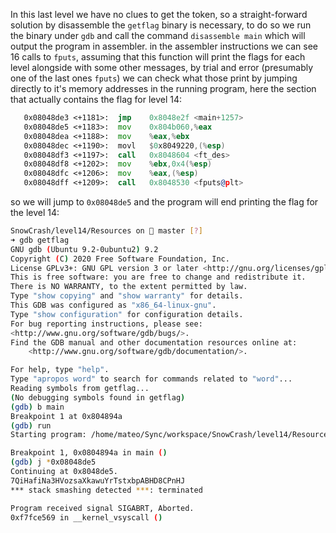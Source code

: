 In this last level we have no clues to get the token, so a straight-forward solution by disassemble the `getflag` binary is necessary, to do so we run the binary under `gdb` and call the command `disassemble main` which will output the program in assembler. in the assembler instructions we can see 16 calls to `fputs`, assuming that this function will print the flags for each level alongside with some other messages, by trial and error (presumably one of the last ones `fputs`) we can check what those print by jumping directly to it's memory addresses in the running program, here the section that actually contains  the flag for level 14:

``` asm
   0x08048de3 <+1181>:	jmp    0x8048e2f <main+1257>
   0x08048de5 <+1183>:	mov    0x804b060,%eax
   0x08048dea <+1188>:	mov    %eax,%ebx
   0x08048dec <+1190>:	movl   $0x8049220,(%esp)
   0x08048df3 <+1197>:	call   0x8048604 <ft_des>
   0x08048df8 <+1202>:	mov    %ebx,0x4(%esp)
   0x08048dfc <+1206>:	mov    %eax,(%esp)
   0x08048dff <+1209>:	call   0x8048530 <fputs@plt>
```

so we will jump to `0x08048de5` and the program will end printing the flag for the level 14:

``` bash
SnowCrash/level14/Resources on  master [?]
➜ gdb getflag
GNU gdb (Ubuntu 9.2-0ubuntu2) 9.2
Copyright (C) 2020 Free Software Foundation, Inc.
License GPLv3+: GNU GPL version 3 or later <http://gnu.org/licenses/gpl.html>
This is free software: you are free to change and redistribute it.
There is NO WARRANTY, to the extent permitted by law.
Type "show copying" and "show warranty" for details.
This GDB was configured as "x86_64-linux-gnu".
Type "show configuration" for configuration details.
For bug reporting instructions, please see:
<http://www.gnu.org/software/gdb/bugs/>.
Find the GDB manual and other documentation resources online at:
    <http://www.gnu.org/software/gdb/documentation/>.

For help, type "help".
Type "apropos word" to search for commands related to "word"...
Reading symbols from getflag...
(No debugging symbols found in getflag)
(gdb) b main
Breakpoint 1 at 0x804894a
(gdb) run
Starting program: /home/mateo/Sync/workspace/SnowCrash/level14/Resources/getflag

Breakpoint 1, 0x0804894a in main ()
(gdb) j *0x08048de5
Continuing at 0x8048de5.
7QiHafiNa3HVozsaXkawuYrTstxbpABHD8CPnHJ
*** stack smashing detected ***: terminated

Program received signal SIGABRT, Aborted.
0xf7fce569 in __kernel_vsyscall ()
```
